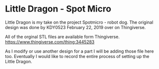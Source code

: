 # Little Dragon - Spot Micro

Little Dragon is my take on the project Spotmicro - robot dog. The original design was done by KDY0523 February 22, 2019 over on Thingiverse. 

All of the orginal STL files are available form Thingiverse. https://www.thingiverse.com/thing:3445283

As I modify or use another design for a part I will be adding those file here too. Eventually I would like to record the entire process of setting up the Little Dragon. 
